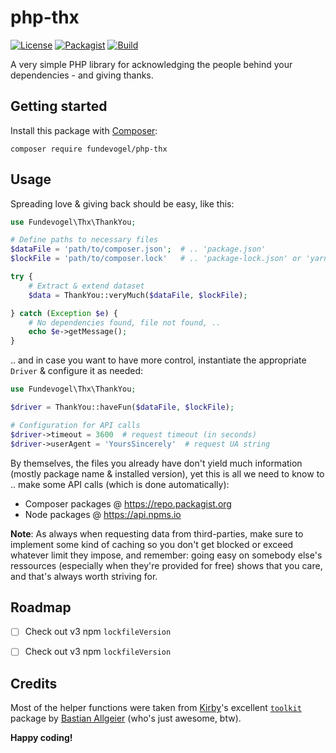 # php-thx
[![License](https://badgen.net/badge/license/GPL/blue)](https://codeberg.org/fundevogel/php-thx/src/branch/main/LICENSE) [![Packagist](https://badgen.net/packagist/v/fundevogel/php-thx)](https://packagist.org/packages/fundevogel/php-thx) [![Build](https://ci.codeberg.org/api/badges/Fundevogel/php-thx/status.svg)](https://codeberg.org/fundevogel/php-thx/issues)

A very simple PHP library for acknowledging the people behind your dependencies - and giving thanks.


## Getting started

Install this package with [Composer](https://getcomposer.org):

```text
composer require fundevogel/php-thx
```


## Usage

Spreading love & giving back should be easy, like this:

```php
use Fundevogel\Thx\ThankYou;

# Define paths to necessary files
$dataFile = 'path/to/composer.json';  # .. 'package.json'
$lockFile = 'path/to/composer.lock'   # .. 'package-lock.json' or 'yarn.lock'

try {
    # Extract & extend dataset
    $data = ThankYou::veryMuch($dataFile, $lockFile);

} catch (Exception $e) {
    # No dependencies found, file not found, ..
    echo $e->getMessage();
}
```

.. and in case you want to have more control, instantiate the appropriate `Driver` & configure it as needed:

```php
use Fundevogel\Thx\ThankYou;

$driver = ThankYou::haveFun($dataFile, $lockFile);

# Configuration for API calls
$driver->timeout = 3600  # request timeout (in seconds)
$driver->userAgent = 'YoursSincerely'  # request UA string
```

By themselves, the files you already have don't yield much information (mostly package name & installed version), yet this is all we need to know to .. make some API calls (which is done automatically):

- Composer packages @ https://repo.packagist.org
- Node packages @ https://api.npms.io

**Note**: As always when requesting data from third-parties, make sure to implement some kind of caching so you don't get blocked or exceed whatever limit they impose, and remember: going easy on somebody else's ressources (especially when they're provided for free) shows that you care, and that's always worth striving for.


## Roadmap

- [ ] Check out v3 npm `lockfileVersion`
- [ ] Check out v3 npm `lockfileVersion`


## Credits

Most of the helper functions were taken from [Kirby](https://getkirby.com)'s excellent [`toolkit`](https://github.com/getkirby-v2/toolkit) package by [Bastian Allgeier](https://github.com/bastianallgeier) (who's just awesome, btw).

**Happy coding!**
